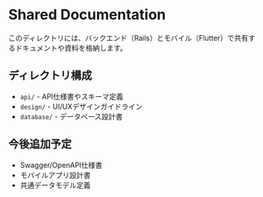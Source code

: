 # Shared Documentation

このディレクトリには、バックエンド（Rails）とモバイル（Flutter）で共有するドキュメントや資料を格納します。

## ディレクトリ構成

- `api/` - API仕様書やスキーマ定義
- `design/` - UI/UXデザインガイドライン
- `database/` - データベース設計書

## 今後追加予定

- Swagger/OpenAPI仕様書
- モバイルアプリ設計書
- 共通データモデル定義
